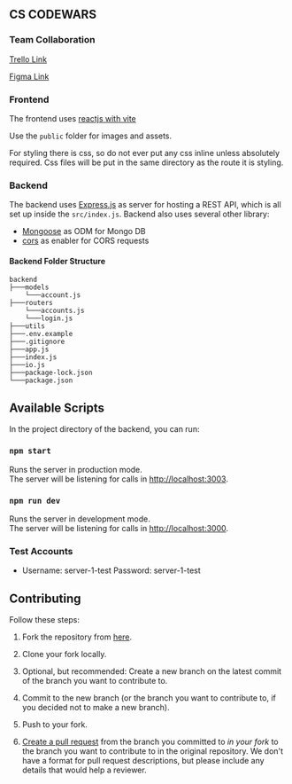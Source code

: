 ## CS CODEWARS

### Team Collaboration

[Trello Link](https://trello.com/invite/b/tnI3ug3L/ATTIf64c29a50c8cced0ecc33aa4697ef45660F6C5E4/code-wars)

[Figma Link](https://www.figma.com/file/KR3Tn7II7E7FsCbRkeHZ8E/Untitled?node-id=57%3A2&t=ClSuxoFhiG3wbPZy-1)

### Frontend

The frontend uses [reactjs with vite](https://vitejs.dev/)

Use the `public` folder for images and assets.

For styling there is css, so do not ever put any css inline unless absolutely required. Css files will be put in the same directory as the route it is styling.

### Backend

The backend uses [Express.js](https://expressjs.com/) as server for hosting a REST API, which is all set up inside the `src/index.js`.
Backend also uses several other library:

- [Mongoose](https://expressjs.com/) as ODM for Mongo DB
- [cors](https://www.npmjs.com/package/cors) as enabler for CORS requests

#### Backend Folder Structure

```
backend
├───models
    └───account.js
├───routers
    └───accounts.js
    └───login.js
├───utils
├───.env.example
├───.gitignore
├───app.js
├───index.js
├───io.js
├───package-lock.json
└───package.json
```

## Available Scripts

In the project directory of the backend, you can run:

### `npm start`

Runs the server in production mode.\
The server will be listening for calls in [http://localhost:3003](http://localhost:3003).

### `npm run dev`

Runs the server in development mode.\
The server will be listening for calls in [http://localhost:3000](http://localhost:3003).

### Test Accounts

- Username: server-1-test Password: server-1-test

## Contributing

Follow these steps:

1. Fork the repository from [here](https://github.com/H-isaac23/CodeWars).

2. Clone your fork locally.

3. Optional, but recommended: Create a new branch on the latest commit of the branch you want to contribute to.

4. Commit to the new branch (or the branch you want to contribute to, if you decided not to make a new branch).

5. Push to your fork.

6. [Create a pull request](https://github.com/Kaichou-Project/kaichou-graduation/pulls) from the branch you committed to _in your fork_ to the branch you want to contribute to in the original repository. We don't have a format for pull request descriptions, but please include any details that would help a reviewer.
